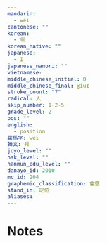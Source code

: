 ```yaml
---
mandarin:
  - wèi
cantonese: ""
korean:
  - 위
korean_native: ""
japanese:
  - I
japanese_nanori: ""
vietnamese:
middle_chinese_initial: 0
middle_chinese_final: ɣiuɪ
stroke_count: "7"
radical: 人
skip_number: 1-2-5
grade_level: 2
pos: ""
english:
  - position
羅馬字: wei
韓文: 웨
joyo_level: ""
hsk_level: ""
hanmun_edu_level: ""
danayo_id: 2010
mc_id: 204
graphemic_classification: 會意
stand_in: 定位
aliases:
---
```


# Notes

